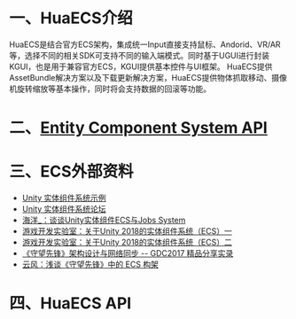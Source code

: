 # 一、HuaECS介绍
HuaECS是结合官方ECS架构，集成统一Input直接支持鼠标、Andorid、VR/AR等，选择不同的相关SDK可支持不同的输入端模式。同时基于UGUI进行封装KGUI，也是用于兼容官方ECS，KGUI提供基本控件与UI框架。
HuaECS提供AssetBundle解决方案以及下载更新解决方案，HuaECS提供物体抓取移动、摄像机旋转缩放等基本操作，同时将会支持数据的回滚等功能。

# 二、[Entity Component System API](https://github.com/iothua/HuaECS/wiki/ECS%E5%AE%98%E6%96%B9%E4%B8%AD%E6%96%87API(%E8%87%AA%E8%AF%91))

# 三、ECS外部资料

* [Unity 实体组件系统示例](https://github.com/Unity-Technologies/EntityComponentSystemSamples)
* [Unity 实体组件系统论坛](https://forum.unity.com/forums/entity-component-system-and-c-job-system.147/)
* [海洋_：谈谈Unity实体组件ECS与Jobs System](https://blog.csdn.net/jxw167/article/details/81776399)
* [ 游戏开发实验室：关于Unity 2018的实体组件系统（ECS）一](https://blog.csdn.net/u010019717/article/details/80378385)
* [ 游戏开发实验室：关于Unity 2018的实体组件系统（ECS）二](https://blog.csdn.net/u010019717/article/details/80382131)
* [《守望先锋》架构设计与网络同步 -- GDC2017 精品分享实录](https://gameinstitute.qq.com/community/detail/114516)
* [云风：浅谈《守望先锋》中的 ECS 构架](https://blog.codingnow.com/2017/06/overwatch_ecs.html)
# 四、HuaECS API
